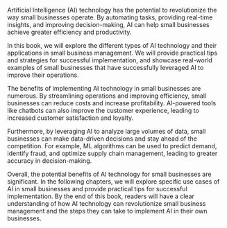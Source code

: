 
Artificial Intelligence (AI) technology has the potential to revolutionize the way small businesses operate. By automating tasks, providing real-time insights, and improving decision-making, AI can help small businesses achieve greater efficiency and productivity.

In this book, we will explore the different types of AI technology and their applications in small business management. We will provide practical tips and strategies for successful implementation, and showcase real-world examples of small businesses that have successfully leveraged AI to improve their operations.

The benefits of implementing AI technology in small businesses are numerous. By streamlining operations and improving efficiency, small businesses can reduce costs and increase profitability. AI-powered tools like chatbots can also improve the customer experience, leading to increased customer satisfaction and loyalty.

Furthermore, by leveraging AI to analyze large volumes of data, small businesses can make data-driven decisions and stay ahead of the competition. For example, ML algorithms can be used to predict demand, identify fraud, and optimize supply chain management, leading to greater accuracy in decision-making.

Overall, the potential benefits of AI technology for small businesses are significant. In the following chapters, we will explore specific use cases of AI in small businesses and provide practical tips for successful implementation. By the end of this book, readers will have a clear understanding of how AI technology can revolutionize small business management and the steps they can take to implement AI in their own businesses.
